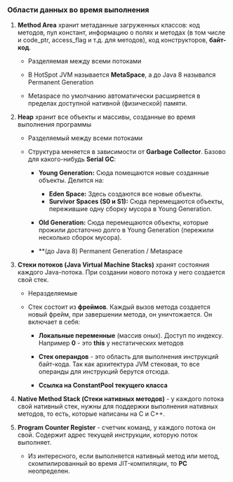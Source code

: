 ### Области данных во время выполнения

1. **Method Area** хранит метаданные загруженных классов: код методов, пул констант, информацию о полях и методах (в том числе и code_ptr, access_flag и т.д. для методов), код конструкторов, **байт-код**.

	- Разделяемая между всеми потоками 
	
	- В HotSpot JVM называется **MetaSpace**, а до Java 8 назывался Permanent Generation
	
	- Metaspace по умолчанию автоматически расширяется в пределах доступной нативной (физической) памяти.
	
2. **Heap** хранит все объекты и массивы, созданные во время выполнения программы
	- Разделяемый между всеми потоками
	- Структура меняется в зависимости от **Garbage Collector**. Базово для какого-нибудь **Serial GC**:
	
		- **Young Generation:** Сюда помещаются новые созданные объекты. Делится на:
		    - **Eden Space:** Здесь создаются все новые объекты.
		    - **Survivor Spaces (S0 и S1):** Сюда перемещаются объекты, пережившие одну сборку мусора в Young Generation.
		    
		- **Old Generation:** Сюда перемещаются объекты, которые прожили достаточно долго в Young Generation (пережили несколько сборок мусора).
		
		- **(до Java 8) Permanent Generation / Metaspace
		
3. **Стеки потоков (Java Virtual Machine Stacks)** хранят состояния каждого Java-потока. При создании нового потока у него создается свой стек.

	- Неразделяемые
	
	- Стек состоит из **фреймов**. Каждый вызов метода создается новый фрейм, при завершении метода, он уничтожается. Он включает в себя:
	
		- **Локальные переменные** (массив оных). Доступ по индексу. Например **0** - это **this** у нестатических методов
	
		- **Стек операндов** - это область для выполнения инструкций байт-кода. Так как архитектура JVM стековая, то все операнды для инструкций берутся отсюда.
		
		- **Ссылка на ConstantPool текущего класса**
		
4. **Native Method Stack (Стеки нативных методов)** - у каждого потока свой нативный стек, нужны для поддержки выполнения нативных методов, то есть, которые написаны на C и C++. 

5. **Program Counter Register** - счетчик команд, у каждого потока он свой. Содержит адрес текущей инструкции, которую поток выполняет.
	- Из интересного, если выполняется нативный метод или метод, скомпилированный во время JIT-компиляции, то **PC** неопределен.